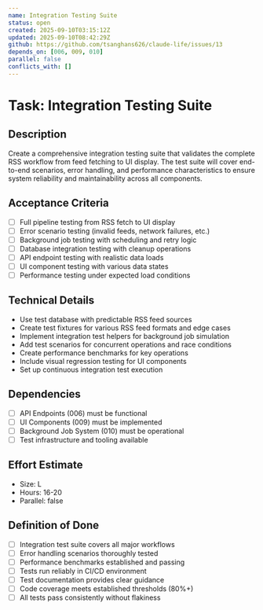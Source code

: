 ```yaml
---
name: Integration Testing Suite
status: open
created: 2025-09-10T03:15:12Z
updated: 2025-09-10T08:42:29Z
github: https://github.com/tsanghans626/claude-life/issues/13
depends_on: [006, 009, 010]
parallel: false
conflicts_with: []
---
```


# Task: Integration Testing Suite

## Description

Create a comprehensive integration testing suite that validates the complete RSS workflow from feed fetching to UI display. The test suite will cover end-to-end scenarios, error handling, and performance characteristics to ensure system reliability and maintainability across all components.

## Acceptance Criteria

- [ ] Full pipeline testing from RSS fetch to UI display
- [ ] Error scenario testing (invalid feeds, network failures, etc.)
- [ ] Background job testing with scheduling and retry logic
- [ ] Database integration testing with cleanup operations
- [ ] API endpoint testing with realistic data loads
- [ ] UI component testing with various data states
- [ ] Performance testing under expected load conditions

## Technical Details

- Use test database with predictable RSS feed sources
- Create test fixtures for various RSS feed formats and edge cases
- Implement integration test helpers for background job simulation
- Add test scenarios for concurrent operations and race conditions
- Create performance benchmarks for key operations
- Include visual regression testing for UI components
- Set up continuous integration test execution

## Dependencies

- [ ] API Endpoints (006) must be functional
- [ ] UI Components (009) must be implemented
- [ ] Background Job System (010) must be operational
- [ ] Test infrastructure and tooling available

## Effort Estimate

- Size: L
- Hours: 16-20
- Parallel: false

## Definition of Done

- [ ] Integration test suite covers all major workflows
- [ ] Error handling scenarios thoroughly tested
- [ ] Performance benchmarks established and passing
- [ ] Tests run reliably in CI/CD environment
- [ ] Test documentation provides clear guidance
- [ ] Code coverage meets established thresholds (80%+)
- [ ] All tests pass consistently without flakiness
